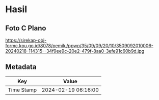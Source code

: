 # Hasil

## Foto C Plano

https://sirekap-obj-formc.kpu.go.id/8078/pemilu/ppwp/35/09/09/20/10/3509092010006-20240218-114315--34f9ee9c-20e2-479f-8aa0-3efe91c60b9d.jpg


## Metadata

| Key        | Value               |
| ---------- | ------------------- |
| Time Stamp | 2024-02-19 06:16:00 |



